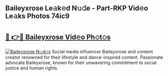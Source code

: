 ## Baileyxrose Le𝚊k𝚎d N𝚞𝚍e - Part-RKP Vid𝚎o Le𝚊ks Photos 74ic9

# <h2><a href="http://fbfrl9.evod.top/?m=Baileyxrose">🔗 👉🔴 Baileyxrose Vid𝚎o Ph𝚘t𝚘s</a></h2>

[![Baileyxrose N𝚞d𝚎s](https://i.imgur.com/8V9OHl7.gif)](http://fbfrl9.evod.top/?m=Baileyxrose)
Social media influencer Baileyxrose and content creator renowned for their lifestyle and dance-inspired content. Passionate advocate Baileyxrose, known for their unwavering commitment to social justice and human rights. 

